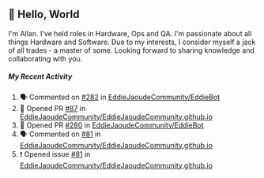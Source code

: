 ## :wave: Hello, World

I'm Allan. I've held roles in Hardware, Ops and QA. I'm passionate about all things Hardware and Software. Due to my interests, I consider myself a jack of all trades - a master of some. Looking forward to sharing knowledge and collaborating with you.

##### My Recent Activity
<!--START_SECTION:activity-->
1. 🗣 Commented on [#282](https://github.com/EddieJaoudeCommunity/EddieBot/issues/282) in [EddieJaoudeCommunity/EddieBot](https://github.com/EddieJaoudeCommunity/EddieBot)
2. 💪 Opened PR [#87](https://github.com/EddieJaoudeCommunity/EddieJaoudeCommunity.github.io/pull/87) in [EddieJaoudeCommunity/EddieJaoudeCommunity.github.io](https://github.com/EddieJaoudeCommunity/EddieJaoudeCommunity.github.io)
3. 💪 Opened PR [#280](https://github.com/EddieJaoudeCommunity/EddieBot/pull/280) in [EddieJaoudeCommunity/EddieBot](https://github.com/EddieJaoudeCommunity/EddieBot)
4. 🗣 Commented on [#81](https://github.com/EddieJaoudeCommunity/EddieJaoudeCommunity.github.io/issues/81) in [EddieJaoudeCommunity/EddieJaoudeCommunity.github.io](https://github.com/EddieJaoudeCommunity/EddieJaoudeCommunity.github.io)
5. ❗️ Opened issue [#81](https://github.com/EddieJaoudeCommunity/EddieJaoudeCommunity.github.io/issues/81) in [EddieJaoudeCommunity/EddieJaoudeCommunity.github.io](https://github.com/EddieJaoudeCommunity/EddieJaoudeCommunity.github.io)
<!--END_SECTION:activity-->

<!--
**AllanRegush/AllanRegush** is a ✨ _special_ ✨ repository because its `README.md` (this file) appears on your GitHub profile.

Here are some ideas to get you started:

- 🔭 I’m currently working on ...
- 🌱 I’m currently learning ...
- 👯 I’m looking to collaborate on ...
- 🤔 I’m looking for help with ...
- 💬 Ask me about ...
- 📫 How to reach me: ...
- 😄 Pronouns: ...
- ⚡ Fun fact: ...
-->
